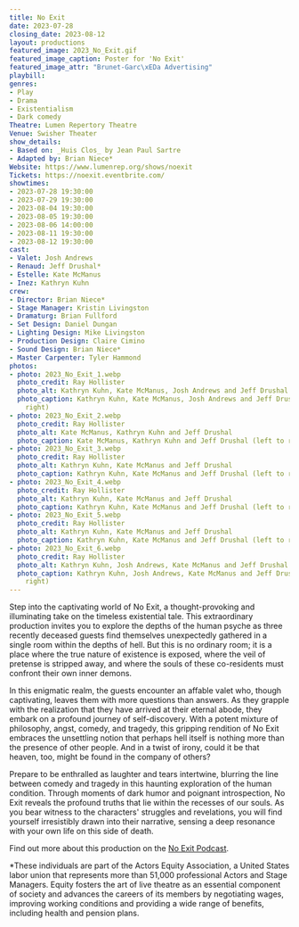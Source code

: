 ```yaml
---
title: No Exit
date: 2023-07-28
closing_date: 2023-08-12
layout: productions
featured_image: 2023_No_Exit.gif
featured_image_caption: Poster for 'No Exit'
featured_image_attr: "Brunet-Garc\xEDa Advertising"
playbill:
genres:
- Play
- Drama
- Existentialism
- Dark comedy
Theatre: Lumen Repertory Theatre
Venue: Swisher Theater
show_details:
- Based on: _Huis Clos_ by Jean Paul Sartre
- Adapted by: Brian Niece*
Website: https://www.lumenrep.org/shows/noexit
Tickets: https://noexit.eventbrite.com/
showtimes:
- 2023-07-28 19:30:00
- 2023-07-29 19:30:00
- 2023-08-04 19:30:00
- 2023-08-05 19:30:00
- 2023-08-06 14:00:00
- 2023-08-11 19:30:00
- 2023-08-12 19:30:00
cast:
- Valet: Josh Andrews
- Renaud: Jeff Drushal*
- Estelle: Kate McManus
- Inez: Kathryn Kuhn
crew:
- Director: Brian Niece*
- Stage Manager: Kristin Livingston
- Dramaturg: Brian Fullford
- Set Design: Daniel Dungan
- Lighting Design: Mike Livingston
- Production Design: Claire Cimino
- Sound Design: Brian Niece*
- Master Carpenter: Tyler Hammond
photos:
- photo: 2023_No_Exit_1.webp
  photo_credit: Ray Hollister
  photo_alt: Kathryn Kuhn, Kate McManus, Josh Andrews and Jeff Drushal
  photo_caption: Kathryn Kuhn, Kate McManus, Josh Andrews and Jeff Drushal (left to
    right)
- photo: 2023_No_Exit_2.webp
  photo_credit: Ray Hollister
  photo_alt: Kate McManus, Kathryn Kuhn and Jeff Drushal
  photo_caption: Kate McManus, Kathryn Kuhn and Jeff Drushal (left to right)
- photo: 2023_No_Exit_3.webp
  photo_credit: Ray Hollister
  photo_alt: Kathryn Kuhn, Kate McManus and Jeff Drushal
  photo_caption: Kathryn Kuhn, Kate McManus and Jeff Drushal (left to right)
- photo: 2023_No_Exit_4.webp
  photo_credit: Ray Hollister
  photo_alt: Kathryn Kuhn, Kate McManus and Jeff Drushal
  photo_caption: Kathryn Kuhn, Kate McManus and Jeff Drushal (left to right)
- photo: 2023_No_Exit_5.webp
  photo_credit: Ray Hollister
  photo_alt: Kathryn Kuhn, Kate McManus and Jeff Drushal
  photo_caption: Kathryn Kuhn, Kate McManus and Jeff Drushal (left to right)
- photo: 2023_No_Exit_6.webp
  photo_credit: Ray Hollister
  photo_alt: Kathryn Kuhn, Josh Andrews, Kate McManus and Jeff Drushal
  photo_caption: Kathryn Kuhn, Josh Andrews, Kate McManus and Jeff Drushal (left to
    right)
---
```

Step into the captivating world of No Exit, a thought-provoking and illuminating take on the timeless existential tale. This extraordinary production invites you to explore the depths of the human psyche as three recently deceased guests find themselves unexpectedly gathered in a single room within the depths of hell. But this is no ordinary room; it is a place where the true nature of existence is exposed, where the veil of pretense is stripped away, and where the souls of these co-residents must confront their own inner demons.

In this enigmatic realm, the guests encounter an affable valet who, though captivating, leaves them with more questions than answers. As they grapple with the realization that they have arrived at their eternal abode, they embark on a profound journey of self-discovery. With a potent mixture of philosophy, angst, comedy, and tragedy, this gripping rendition of No Exit embraces the unsettling notion that perhaps hell itself is nothing more than the presence of other people. And in a twist of irony, could it be that heaven, too, might be found in the company of others?

Prepare to be enthralled as laughter and tears intertwine, blurring the line between comedy and tragedy in this haunting exploration of the human condition. Through moments of dark humor and poignant introspection, No Exit reveals the profound truths that lie within the recesses of our souls. As you bear witness to the characters' struggles and revelations, you will find yourself irresistibly drawn into their narrative, sensing a deep resonance with your own life on this side of death.

Find out more about this production on the [No Exit Podcast](https://www.youtube.com/watch?v=0ZieSlqSq9k).

*These individuals are part of the Actors Equity Association, a United States labor union that represents more than 51,000 professional Actors and Stage Managers. Equity fosters the art of live theatre as an essential component of society and advances the careers of its members by negotiating wages, improving working conditions and providing a wide range of benefits, including health and pension plans. 
